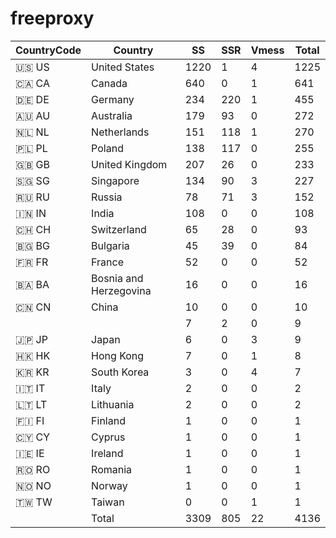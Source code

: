# freeproxy

|CountryCode|Country|SS|SSR|Vmess|Total|
|  ----  | ----  |  ----  | ----  |  ----  | ----  |
|🇺🇸 US|United States|1220|1|4|1225|
|🇨🇦 CA|Canada|640|0|1|641|
|🇩🇪 DE|Germany|234|220|1|455|
|🇦🇺 AU|Australia|179|93|0|272|
|🇳🇱 NL|Netherlands|151|118|1|270|
|🇵🇱 PL|Poland|138|117|0|255|
|🇬🇧 GB|United Kingdom|207|26|0|233|
|🇸🇬 SG|Singapore|134|90|3|227|
|🇷🇺 RU|Russia|78|71|3|152|
|🇮🇳 IN|India|108|0|0|108|
|🇨🇭 CH|Switzerland|65|28|0|93|
|🇧🇬 BG|Bulgaria|45|39|0|84|
|🇫🇷 FR|France|52|0|0|52|
|🇧🇦 BA|Bosnia and Herzegovina|16|0|0|16|
|🇨🇳 CN|China|10|0|0|10|
| ||7|2|0|9|
|🇯🇵 JP|Japan|6|0|3|9|
|🇭🇰 HK|Hong Kong|7|0|1|8|
|🇰🇷 KR|South Korea|3|0|4|7|
|🇮🇹 IT|Italy|2|0|0|2|
|🇱🇹 LT|Lithuania|2|0|0|2|
|🇫🇮 FI|Finland|1|0|0|1|
|🇨🇾 CY|Cyprus|1|0|0|1|
|🇮🇪 IE|Ireland|1|0|0|1|
|🇷🇴 RO|Romania|1|0|0|1|
|🇳🇴 NO|Norway|1|0|0|1|
|🇹🇼 TW|Taiwan|0|0|1|1|
||Total|3309|805|22|4136|

